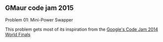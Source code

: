 GMaur code jam 2015
-----

Problem 01: Mini-Power Swapper

This problem gets most of its inspiration from the [Google's Code Jam 2014 World Finals](https://code.google.com/codejam/contest/7214486/dashboard#s=p1) 